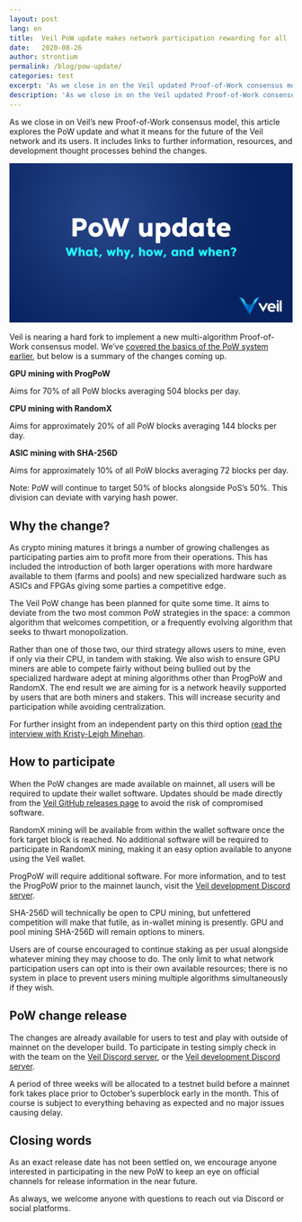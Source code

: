 ```yaml
---
layout: post
lang: en
title:  Veil PoW update makes network participation rewarding for all
date:   2020-08-26
author: strontium
permalink: /blog/pow-update/
categories: test
excerpt: 'As we close in on the Veil updated Proof-of-Work consensus model, this article explores the PoW update and what it means for the future of the Veil network and its users.'
description: 'As we close in on the Veil updated Proof-of-Work consensus model, this article explores the PoW update and what it means for the future of the Veil network and its users.'
---
```


As we close in on Veil’s new Proof-of-Work consensus model, this article explores the PoW update and what it means for the future of the Veil network and its users. It includes links to further information, resources, and development thought processes behind the changes.

![](/uploads/blog/2020-08-19-PoWinfo.png)

Veil is nearing a hard fork to implement a new multi-algorithm Proof-of-Work consensus model. We’ve [covered the basics of the PoW system earlier](https://veil-project.com/blog/2019-future-consensus/), but below is a summary of the changes coming up.

**GPU mining with ProgPoW**

Aims for 70% of all PoW blocks averaging 504 blocks per day.

**CPU mining with RandomX**

Aims for approximately 20% of all PoW blocks averaging 144 blocks per day.

**ASIC mining with SHA-256D**

Aims for approximately 10% of all PoW blocks averaging 72 blocks per day.

Note: PoW will continue to target 50% of blocks alongside PoS’s 50%. This division can deviate with varying hash power.

## Why the change?

As crypto mining matures it brings a number of growing challenges as participating parties aim to profit more from their operations. This has included the introduction of both larger operations with more hardware available to them (farms and pools) and new specialized hardware such as ASICs and FPGAs giving some parties a competitive edge.

The Veil PoW change has been planned for quite some time. It aims to deviate from the two most common PoW strategies in the space: a common algorithm that welcomes competition, or a frequently evolving algorithm that seeks to thwart monopolization.

Rather than one of those two, our third strategy allows users to mine, even if only via their CPU, in tandem with staking. We also wish to ensure GPU miners are able to compete fairly without being bullied out by the specialized hardware adept at mining algorithms other than ProgPoW and RandomX. The end result we are aiming for is a network heavily supported by users that are both miners and stakers. This will increase security and participation while avoiding centralization.

For further insight from an independent party on this third option [read the interview with Kristy-Leigh Minehan](https://veil-project.com/blog/2020-OhGodAGirl/).

## How to participate

When the PoW changes are made available on mainnet, all users will be required to update their wallet software. Updates should be made directly from the [Veil GitHub releases page](https://github.com/Veil-Project/veil/releases) to avoid the risk of compromised software.

RandomX mining will be available from within the wallet software once the fork target block is reached. No additional software will be required to participate in RandomX mining, making it an easy option available to anyone using the Veil wallet.

ProgPoW will require additional software. For more information, and to test the ProgPoW prior to the mainnet launch, visit the [Veil development Discord server](https://discord.gg/5V3Y5Mf).

SHA-256D will technically be open to CPU mining, but unfettered competition will make that futile, as in-wallet mining is presently. GPU and pool mining SHA-256D will remain options to miners.

Users are of course encouraged to continue staking as per usual alongside whatever mining they may choose to do. The only limit to what network participation users can opt into is their own available resources; there is no system in place to prevent users mining multiple algorithms simultaneously if they wish.

## PoW change release

The changes are already available for users to test and play with outside of mainnet on the developer build. To participate in testing simply check in with the team on the [Veil Discord server](https://discord.veil-project.com/), or the [Veil development Discord server](https://discord.gg/5V3Y5Mf).

A period of three weeks will be allocated to a testnet build before a mainnet fork takes place prior to October’s superblock early in the month. This of course is subject to everything behaving as expected and no major issues causing delay.

## Closing words

As an exact release date has not been settled on, we encourage anyone interested in participating in the new PoW to keep an eye on official channels for release information in the near future.

As always, we welcome anyone with questions to reach out via Discord or social platforms.